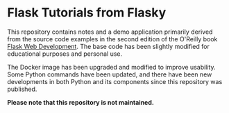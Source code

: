 # Flask Tutorials from Flasky

This repository contains notes and a demo application primarily derived from the source code examples in the second edition of the O'Reilly book [Flask Web Development](http://www.flaskbook.com). The base code has been slightly modified for educational purposes and personal use.

The Docker image has been upgraded and modified to improve usability. Some Python commands have been updated, and there have been new developments in both Python and its components since this repository was published.

**Please note that this repository is not maintained.**